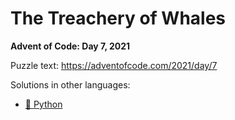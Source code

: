 # The Treachery of Whales

**Advent of Code: Day 7, 2021**

Puzzle text: <https://adventofcode.com/2021/day/7>

Solutions in other languages:

- [🐍 Python](../../../../python/2021/07_the_treachery_of_whales)
